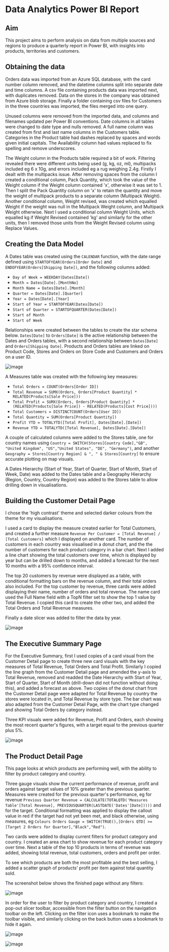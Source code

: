 # Data Analytics Power BI Report

## Aim

This project aims to perform analysis on data from multiple sources and regions to produce a quarterly report in Power BI, with insights into products, territories and customers.

## Obtaining the data

Orders data was imported from an Azure SQL database, with the card number column removed, and the datetime columns split into separate date and time columns. A csv file containing products data was imported next, with duplicates removed. Data on the stores in the company was obtained from Azure blob storage. Finally a folder containing csv files for Customers in the three countries was imported, the files merged into one query.

Unused columns were removed from the imported data, and columns and filenames updated per Power BI conventions. Date columns in all tables were changed to date type and nulls removed. A full name column was created from first and last name columns in the Customers table. Categories in the Product table had dashes replaced by spaces and words given initial capitals. The Availability column had values replaced to fix spelling and remove underscores.

The Weight column in the Products table required a bit of work. Filtering revealed there were different units being used (g, kg, oz, ml), multipacks included eg 6 x 10g, and errors included eg a rug weighing 2.4g. Firstly I dealt with the multipacks issue. After removing spaces from the column I created a conditional column, Pack Quantity, which took the value of the Weight column if the Weight column contained 'x', otherwise it was set to 1. Then I split the Pack Quantity column on 'x' to retain the quantity and move the weight of multipack products to a separate column (Multipack Weight). Another conditional column, Weight revised, was created which equalled Weight if the weight was null in the Multipack Weight column, and Multipack Weight otherwise.  Next I used a conditional column Weight Units, which equalled kg if Weight Revised contained 'kg' and similarly for the other units, then I removed those units from the Weight Revised column using Replace Values.

## Creating the Data Model

A Dates table was created using the `CALENDAR` function, with the date range defined using `STARTOFYEAR(Orders[Order Date]` and `ENDOFYEAR(Orders[Shipping Date])`, and the following columns added:
- `Day of Week = WEEKDAY(Dates[Date])`
- `Month = Dates[Date].[MonthNo]`
- `Month Name = Dates[Date].[Month]`
- `Quarter = Dates[Date].[Quarter]`
- `Year = Dates[Date].[Year]`
- `Start of Year = STARTOFYEAR(Dates[Date])`
- `Start of Quarter = STARTOFQUARTER(Dates[Date])`
- `Start of Month`
- `Start of Week`

Relationships were created between the tables to create the star schema below. `Dates[Date]` to `Orders[Date]` is the active relationship between the Dates and Orders tables, with a second relationship between `Dates[Date]` and `Orders[Shipping Date]`. Products and Orders tables are linked on Product Code, Stores and Orders on Store Code and Customers and Orders on a user ID.    

![image](https://github.com/karen-mckendry/data-analytics-power-bi-report973/assets/150865532/488e7987-78cf-4c5c-9a8d-f120b94d7622)

A Measures table was created with the following key measures:
- `Total Orders = COUNT(Orders[Order ID])`
- `Total Revenue = SUMX(Orders, Orders[Product Quantity] * RELATED(Products[Sale Price]))`
- `Total Profit = SUMX(Orders, Orders[Product Quantity] * (RELATED(Products[Sale Price]) - RELATED(Products[Cost Price])))`
- `Total Customers = DISTINCTCOUNT(Orders[User ID])`
- `Total Quantity = SUM(Orders[Product Quantity])`
- `Profit YTD = TOTALYTD([Total Profit], Dates[Date].[Date])`
- `Revenue YTD = TOTALYTD([Total Revenue], Dates[Date].[Date])`

A couple of calculated columns were added to the Stores table, one for country names using `Country = SWITCH(Stores[Country Code],"GB", "United Kingdom", "US","United States", "DE", "Germany")`, and another `Geography = Stores[Country Region] & ", " & Stores[Country]` to ensure accurate plotting on map visuals.

A Dates Hierarchy (Start of Year, Start of Quarter, Start of Month, Start of Week, Date) was added to the Dates table and a Geography Hierarchy (Region, Country, Country Region) was added to the Stores table to allow drilling down in visualisations. 

## Building the Customer Detail Page

I chose the 'high contrast' theme and selected darker colours from the theme for my visualisations. 

I used a card to display the measure created earlier for Total Customers, and created a further measure `Revenue Per Customer = [Total Revenue] / [Total Customers]` which I displayed on another card. The number of customers in each country was visualised in a donut chart, and the the number of customers for each product category in a bar chart. Next I added a line chart showing the total customers over time, which is displayed by year but can be drilled down to months, and added a forecast for the next 10 months with a 95% confidence interval.

The top 20 customers by revenue were displayed as a table, with conditional formatting bars on the revenue column, and their total orders also included.  For the top customer by revenue, three cards were added displaying their name, number of orders and total revenue. The name card used the Full Name field with a TopN filter set to show the top 1 value by Total Revenue. I copied this card to create the other two, and added the Total Orders and Total Revenue measures. 

Finally a date slicer was added to filter the data by year.

![image](https://github.com/karen-mckendry/data-analytics-power-bi-report973/assets/150865532/8b4dd9fc-b1a8-4e52-8cf0-5de65937f836)

## The Executive Summary Page

For the Executive Summary, first I used copies of a card visual from the Customer Detail page to create three new card visuals with the key measures of Total Revenue, Total Orders and Total Profit. Similarly I copied the line graph from the Customer Detail page and amended the y-axis to Total Revenue, removed and readded the Date Hierarchy with Start of Year, Start of Quarter, Start of Month (drill-down did not function without doing this), and added a forecast as above. Two copies of the donut chart from the Customer Detail page were adapted for Total Revenue by country the stores were located in, and Total Revenue by store type. The bar chart was also adapted from the Customer Detail Page, with the chart type changed and showing Total Orders by category instead. 

Three KPI visuals were added for Revenue, Profit and Orders, each showing the most recent quarter's figures, with a target equal to the previous quarter plus 5%. 

![image](https://github.com/karen-mckendry/data-analytics-power-bi-report973/assets/150865532/bbe58d7f-5eb7-4b67-a13c-e71c09efedda)

## The Product Detail Page

This page looks at which products are performing well, with the ability to filter by product category and country. 

Three gauge visuals show the current performance of revenue, profit and orders against target values of 10% greater than the previous quarter. Measures were created for the previous quarter's performance, eg for revenue `Previous Quarter Revenue = CALCULATE(TOTALQTD('Measures Table'[Total Revenue], PREVIOUSQUARTER(LASTDATE('Dates'[Date]))))` and for the target. Conditional formatting was applied to display the callout value in red if the target had not yet been met, and black otherwise, using measures, eg `Colours Orders Gauge = SWITCH(TRUE(),[Orders QTD] >= [Target 2 Orders for Quarter],"Black","Red")`. 

Two cards were added to display current filters for product category and country. I created an area chart to show revenue for each product category over time. Next a table of the top 10 products in terms of revenue was added, showing total revenue, total customers, orders and profit per order.  

To see which products are both the most profitable and the best selling, I added a scatter graph of products' profit per item against total quantity sold.  

The screenshot below shows the finished page without any filters:  

![image](https://github.com/karen-mckendry/data-analytics-power-bi-report973/assets/150865532/8494ecec-79de-48bf-8d88-5cdd366dcc71)

In order for the user to filter by product category and country, I created a pop-out slicer toolbar, accessible from the filter button on the navigation toolbar on the left. Clicking on the filter icon uses a bookmark to make the toolbar visible, and similarly clicking on the back button uses a bookmark to hide it again.

![image](https://github.com/karen-mckendry/data-analytics-power-bi-report973/assets/150865532/d78f925e-7e0f-47ea-8969-6953401e9ba3)

![image](https://github.com/karen-mckendry/data-analytics-power-bi-report973/assets/150865532/c4419339-cd21-4ec1-be09-bcdbf59f7450)











